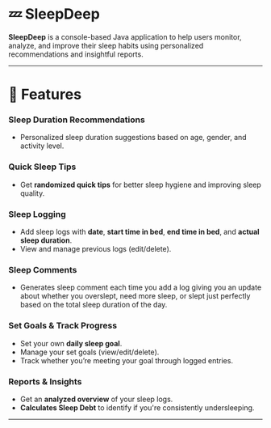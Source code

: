 # 💤 SleepDeep

**SleepDeep** is a console-based Java application to help users monitor, analyze, and improve their sleep habits using personalized recommendations and insightful reports. 

---

# 📌 Features

### Sleep Duration Recommendations
- Personalized sleep duration suggestions based on age, gender, and activity level.

### Quick Sleep Tips
- Get **randomized quick tips** for better sleep hygiene and improving sleep quality.
  
### Sleep Logging
- Add sleep logs with **date**, **start time in bed**, **end time in bed**, and **actual sleep duration**.
- View and manage previous logs (edit/delete).

### Sleep Comments
- Generates sleep comment each time you add a log giving you an update about whether you overslept, need more sleep, or slept just perfectly based on the total sleep duration of the day.

### Set Goals & Track Progress
- Set your own **daily sleep goal**.
- Manage your set goals (view/edit/delete).
- Track whether you’re meeting your goal through logged entries.
  
### Reports & Insights
- Get an **analyzed overview** of your sleep logs.
- **Calculates Sleep Debt** to identify if you're consistently undersleeping.

---

